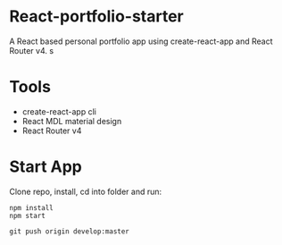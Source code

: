 # React-portfolio-starter
A React based personal portfolio app using create-react-app and React Router v4.
s
# Tools
* create-react-app cli
* React MDL material design
* React Router v4

# Start App
Clone repo, install, cd into folder and run:
```
npm install
npm start
```
```
git push origin develop:master
```
